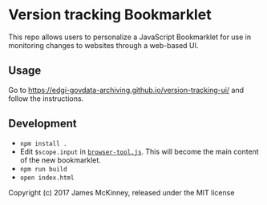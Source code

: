 # Version tracking Bookmarklet

This repo allows users to personalize a JavaScript Bookmarklet for use in monitoring changes to websites through a web-based UI.

## Usage
Go to https://edgi-govdata-archiving.github.io/version-tracking-ui/ and follow the instructions.


## Development

* `npm install .`
* Edit `$scope.input` in [`browser-tool.js`](browser-tool.js). This will become the main content of the new bookmarklet.
* `npm run build`
* `open index.html`

Copyright (c) 2017 James McKinney, released under the MIT license
